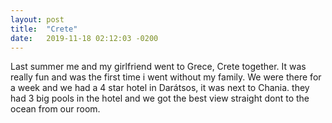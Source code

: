 ```yaml
---
layout: post
title:  "Crete"
date:   2019-11-18 02:12:03 -0200
---
```

Last summer me and my girlfriend went to Grece, Crete together. It was really fun and was the first time i went without my family. We were there for a week and we had a 4 star hotel in Darátsos, it was next to Chania. they had 3 big pools in the hotel and we got the best view straight dont to the ocean from our room.     